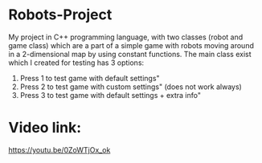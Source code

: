 # Robots-Project
My project in C++ programming language, with two classes (robot and game class) which are a part of a simple game with robots moving around in a 2-dimensional map by using constant functions. The main class exist which I created for testing has 3 options:

1. Press 1 to test game with default settings"
2. Press 2 to test game with custom settings" (does not work always)
3. Press 3 to test game with default settings + extra info"

# Video link:
https://youtu.be/0ZoWTjOx_ok
